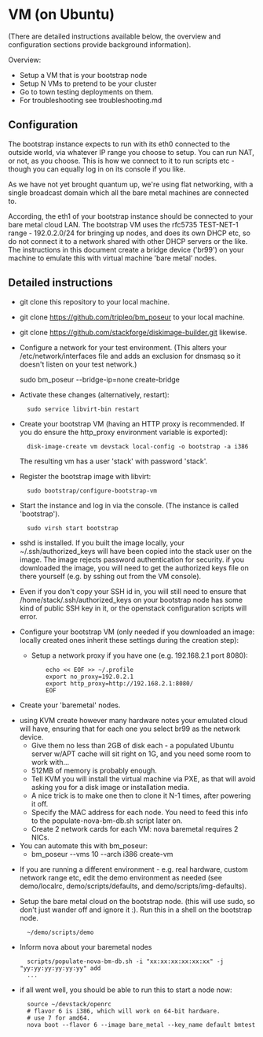VM (on Ubuntu)
==============

(There are detailed instructions available below, the overview and
configuration sections provide background information).

Overview:
* Setup a VM that is your bootstrap node
* Setup N VMs to pretend to be your cluster
* Go to town testing deployments on them.
* For troubleshooting see troubleshooting.md

Configuration
-------------

The bootstrap instance expects to run with its eth0 connected to the outside
world, via whatever IP range you choose to setup. You can run NAT, or not, as
you choose. This is how we connect to it to run scripts etc - though you can
equally log in on its console if you like.

As we have not yet brought quantum up, we're using flat networking, with a
single broadcast domain which all the bare metal machines are connected to.

According, the eth1 of your bootstrap instance should be connected to your bare
metal cloud LAN. The bootstrap VM uses the rfc5735 TEST-NET-1 range -
192.0.2.0/24 for bringing up nodes, and does its own DHCP etc, so do not
connect it to a network shared with other DHCP servers or the like. The
instructions in this document create a bridge device ('br99') on your
machine to emulate this with virtual machine 'bare metal' nodes.

Detailed instructions
---------------------

* git clone this repository to your local machine.

* git clone https://github.com/tripleo/bm_poseur to your local machine.

* git clone https://github.com/stackforge/diskimage-builder.git likewise.

* Configure a network for your test environment.
  (This alters your /etc/network/interfaces file and adds an exclusion for
  dnsmasq so it doesn't listen on your test network.)

	sudo bm_poseur --bridge-ip=none create-bridge

* Activate these changes (alternatively, restart):

        sudo service libvirt-bin restart

* Create your bootstrap VM (having an HTTP proxy is recommended. If you do
  ensure the http_proxy environment variable is exported):

        disk-image-create vm devstack local-config -o bootstrap -a i386

  The resulting vm has a user 'stack' with password 'stack'.

* Register the bootstrap image with libvirt:

        sudo bootstrap/configure-bootstrap-vm

* Start the instance and log in via the console. (The instance is called
  'bootstrap').

        sudo virsh start bootstrap

* sshd is installed. If you built the image locally, your
  ~/.ssh/authorized_keys will have been copied into the stack user on the
  image. The image rejects password authentication for security. if you
  downloaded the image, you will need to get the authorized keys file on
  there yourself (e.g. by sshing out from the VM console).
 - Even if you don't copy your SSH id in, you will still need to ensure that
   /home/stack/.ssh/authorized_keys on your bootstrap node has some kind of
   public SSH key in it, or the openstack configuration scripts will error.

* Configure your bootstrap VM (only needed if you downloaded an image: locally
  created ones inherit these settings during the creation step):

  - Setup a network proxy if you have one (e.g. 192.168.2.1 port 8080):

            echo << EOF >> ~/.profile
            export no_proxy=192.0.2.1
            export http_proxy=http://192.168.2.1:8080/
            EOF

* Create your 'baremetal' nodes.
 - using KVM create however many hardware notes your emulated cloud will have,
   ensuring that for each one you select br99 as the network device.
   - Give them no less than 2GB of disk each - a populated Ubuntu server w/APT
     cache will sit right on 1G, and you need some room to work with...
   - 512MB of memory is probably enough.
   - Tell KVM you will install the virtual machine via PXE, as that will avoid
     asking you for a disk image or installation media.
   - A nice trick is to make one then to clone it N-1 times, after powering it
     off.
   - Specify the MAC address for each node. You need to feed this info
     to the populate-nova-bm-db.sh script later on.
   - Create 2 network cards for each VM: nova baremetal requires 2 NICs.
 - You can automate this with bm_poseur:
   - bm_poseur --vms 10 --arch i386 create-vm

* If you are running a different environment - e.g. real hardware, custom
  network range etc, edit the demo environment as needed (see demo/localrc,
  demo/scripts/defaults, and demo/scripts/img-defaults).

* Setup the bare metal cloud on the bootstrap node. (this will use sudo, so
  don't just wander off and ignore it :). Run this in a shell on the bootstrap
  node.

        ~/demo/scripts/demo

* Inform nova about your baremetal nodes

        scripts/populate-nova-bm-db.sh -i "xx:xx:xx:xx:xx:xx" -j "yy:yy:yy:yy:yy:yy" add
        ...

* if all went well, you should be able to run this to start a node now:

        source ~/devstack/openrc
        # flavor 6 is i386, which will work on 64-bit hardware.
        # use 7 for amd64.
        nova boot --flavor 6 --image bare_metal --key_name default bmtest

